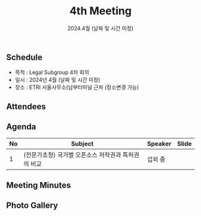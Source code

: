 ﻿---
title: "4th Meeting"
linkTitle: "Legal SG 4th Meeting"
weight: 2
date: 2024.4월 (날짜 및 시간 미정)
type: docs
description: Legal SG 4th Meeting 
---

## Schedule

* 목적 : Legal Subgroup 4차 회의
* 일시 : 2024년 4월 (날짜 및 시간 미정)
* 장소 : ETRI 서울사무소(남부터미널 근처 (장소변경 가능)

## Attendees

## Agenda
| No | Subject           | Speaker | Slide |
|----|-----------------|------|------|
| 1  | (전문가초청) 국가별 오픈소스 저작권과 특허권의 비교 | 섭외 중  |  |

## Meeting Minutes

## Photo Gallery

<div ><span class="image fit">
</span></div>

